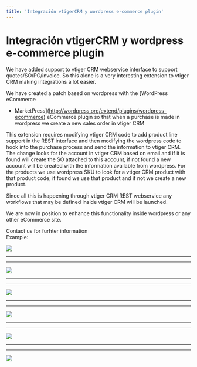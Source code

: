 ```yaml
---
title: 'Integración vtigerCRM y wordpress e-commerce plugin'
---
```


Integración vtigerCRM y wordpress e-commerce plugin
===================================================

We have added support to vtiger CRM webservice interface to support
quotes/SO/PO/invoice. So this alone is a very interesting extension to
vtiger CRM making integrations a lot easier.

We have created a patch based on wordpress with the [WordPress eCommerce
- MarketPress](http://wordpress.org/extend/plugins/wordpress-ecommerce)
eCommerce plugin so that when a purchase is made in wordpress we create
a new sales order in vtiger CRM

This extension requires modifying vtiger CRM code to add product line
support in the REST interface and then modifying the wordpress code to
hook into the purchase process and send the information to vtiger CRM.
The change looks for the account in vtiger CRM based on email and if it
is found will create the SO attached to this account, if not found a new
account will be created with the information available from wordpress.
For the products we use wordpress SKU to look for a vtiger CRM product
with that product code, if found we use that product and if not we
create a new product.

Since all this is happening through vtiger CRM REST webservice any
workflows that may be defined inside vtiger CRM will be launched.

We are now in position to enhance this functionality inside wordpress or
any other eCommerce site.

Contact us for furhter information  
Example:

![](/en/integrations/vtwp/shoppingcart.png)

------------------------------------------------------------------------

------------------------------------------------------------------------

![](/en/integrations/vtwp/list_quote_sin.png)

------------------------------------------------------------------------

------------------------------------------------------------------------

![](/en/integrations/vtwp/confirm_purchase.png)

------------------------------------------------------------------------

------------------------------------------------------------------------

![](/en/integrations/vtwp/list_quote.png)

------------------------------------------------------------------------

------------------------------------------------------------------------

![](/en/integrations/vtwp/new_quote.png)

------------------------------------------------------------------------

------------------------------------------------------------------------

![](/en/integrations/vtwp/new_account.png)
